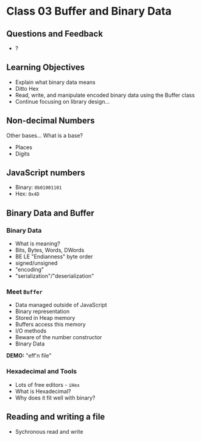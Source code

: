 # Class 03 Buffer and Binary Data

## Questions and Feedback

* ?

## Learning Objectives

* Explain what binary data means
* Ditto Hex
* Read, write, and manipulate encoded binary data using the Buffer class
* Continue focusing on library design...

## Non-decimal Numbers

Other bases... What is a base?

* Places
* Digits

## JavaScript numbers

* Binary: `0b01001101`
* Hex: `0x4D`

## Binary Data and Buffer

### Binary Data

* What is meaning?
* Bits, Bytes, Words, DWords
* BE LE "Endianness" byte order
* signed/unsigned
* "encoding"
* "serialization"/"deserialization"

### Meet `Buffer`

* Data managed outside of JavaScript
* Binary representation
* Stored in Heap memory
* Buffers access this memory
* I/O methods
* Beware of the number constructor
* Binary Data

**DEMO:** "eff'n file"

### Hexadecimal and Tools

* Lots of free editors - `iHex`
* What is Hexadecimal?
* Why does it fit well with binary?

## Reading and writing a file

* Sychronous read and write
